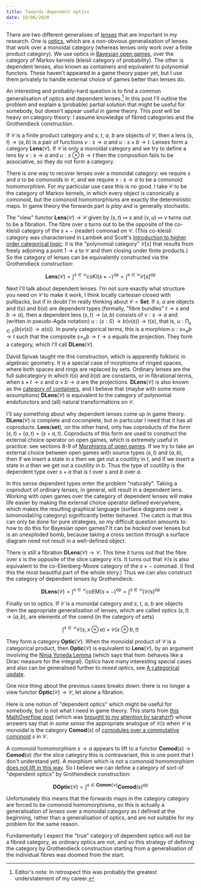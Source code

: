 ```yaml
---
title: Towards dependent optics
date: 10/06/2020
---
```


There are two different generalises of [lenses](/posts/2018-08-16-lenses-for-philosophers.html) that are important in my research. One is [optics](https://arxiv.org/abs/1809.00738), which are a non-obvious generalisation of lenses that work over a monoidal category (whereas lenses only work over a finite product category). We use optics in [Bayesian open games](https://arxiv.org/abs/1910.03656), over the category of Markov kernels (kleisli category of probability). The other is dependent lenses, also known as containers and equivalent to polynomial functors. These haven't appeared in a game theory paper yet, but I use them privately to handle external choice of games better than lenses do.

An interesting and probably-hard question is to find a common generalisation of optics and dependent lenses.[^1] In this post I'll outline the problem and explain a (probable) partial solution that might be useful for somebody, but doesn't appear useful in game theory. This post will be heavy on category theory: I assume knowledge of fibred categories and the Grothendieck construction.

[^1]: Editor's note: In retrospect this was probably the greatest understatement of my career.

If $\mathcal C$ is a finite product category and $s$, $t$, $a$, $b$ are objects of $\mathcal C$, then a lens $(s, t) \to (a, b)$ is a pair of functions $v : s \to a$ and $u : s \times b \to t$. Lenses form a category $\mathbf{Lens} (\mathcal C)$. If $\mathcal C$ is only a monoidal category and we try to define a lens by $v : s \to a$ and $u : s \otimes b \to t$ then the composition fails to be associative, so they do not form a category.

There is one way to recover lenses over a monoidal category: we require $s$ and $a$ to be comonoids in $\mathcal C$, and we require $v : s \to a$ to be a comonoid homomorphism. For my particular use case this is no good. I take $\mathcal C$ to be the category of Markov kernels, in which every object is canonically a comonoid, but the comonoid homomorphisms are exactly the deterministic maps. In game theory the forwards part is *play* and is generally stochastic.

The "view" functor $\mathbf{Lens} (\mathcal C) \to \mathcal C$ given by $(s, t) \mapsto s$ and $(v, u) \mapsto v$ turns out to be a fibration. The fibre over $s$ turns out to be the opposite of the co-kleisli category of the $s \times -$ (reader) comonad on $\mathcal C$. (This co-kleisli category was characterised in Lambek and Scott's [Introduction to higher order categorical logic](https://github.com/Mzk-Levi/texts/blob/master/Lambek%20J.%2C%20Scott%20P.J.%20Introduction%20to%20Higher%20Order%20Categorical%20Logic.pdf): it is the "polynomial category" $\mathcal C [s]$ that results from freely adjoining a point $1 \to s$ to $\mathcal C$ and then closing under finite products.) So the category of lenses can be equivalently constructed via the Grothendieck construction:

$$ \displaystyle \mathbf{Lens} (\mathcal C) = \int^{s \in \mathcal C} \mathrm{coKl}(s \times -)^{\mathrm{op}} = \int^{s \in \mathcal C} \mathcal C [s]^{\mathrm{op}} $$

Next I'll talk about dependent lenses. I'm not sure exactly what structure you need on $\mathcal C$ to make it work, I think locally cartesian closed with pullbacks, but if in doubt I'm really thinking about $\mathcal C = \mathbf{Set}$. If $s$, $a$ are objects and $t(s)$ and $b(a)$ are dependent types (formally, "fibre bundles" $t \to s$ and $b \to a$), then a dependent lens $(s, t) \to (a, b)$ consists of $v : s \to a$ and (written in pseudo-Agda notation) $u : (s : S) \to b (v (s)) \to t (s)$, that is, $u : \prod_{s \in S} (b (v (s)) \to a (s))$. In purely categorical terms, this is a morphism $u : s \times_a b \to t$ such that the composite $s \times_a b \to t \to s$ equals the projection. They form a category, which I'll call $\mathbf{DLens} (\mathcal C)$.

David Spivak taught me this construction, which is apparently folkloric in algebraic geometry. It is a special case of morphisms of ringed spaces, where both spaces and rings are replaced by sets. Ordinary lenses are the full subcategory in which $t(s)$ and $b(a)$ are constants, or in fibrational terms, when $s \times t \to s$ and $a \times b \to a$ are the projections. $\mathbf{DLens} (\mathcal C)$ is also known as the [category of containers](https://people.cs.nott.ac.uk/psztxa/publ/fossacs03.pdf), and I believe that (maybe with some more assumptions) $\mathbf{DLens} (\mathcal C)$ is equivalent to the category of polynomial endofunctors and (all) natural transformations on $\mathcal C$.

I'll say something about why dependent lenses come up in game theory. $\mathbf{DLens} (\mathcal C)$ is complete and cocomplete, but in particular I need that it has all coproducts. $\mathbf{Lens} (\mathbf{set})$, on the other hand, only has coproducts of the form $(s, t) + (a, t) = (s + a, t)$. Coproducts of this form are used to construct the external choice operator on open games, which is extremely useful in practice: see sections 8-9 of [Morphisms of open games](https://arxiv.org/abs/1711.07059). If we try to take an external choice between open games with source types $(s, t)$ and $(a, b)$, then if we insert a state in $s$ then we get out a coutility in $t$, and if we insert a state in $a$ then we get out a coutility in $b$. Thus the type of coutility is the dependent type over $s + a$ that is $t$ over $s$ and $b$ over $a$.

In this sense dependent types enter the problem "naturally". Taking a coproduct of ordinary lenses, in general, will result in a dependent lens. Working with open games over the category of dependent lenses will make life easier by making the external choice operator defined everywhere, which makes the resulting graphical language (surface diagrams over a bimonoidal/rig category) significantly better behaved. The catch is that this can only be done for pure strategies, so my difficult question amounts to: how to do this for Bayesian open games? It can be *hacked* over lenses but is an unexploded bomb, because taking a cross section through a surface diagram need not result in a well-defined object.

There is still a fibration $\mathbf{DLens} (\mathcal C) \to \mathcal C$. This time it turns out that the fibre over $s$ is the opposite of the slice category $\mathcal C / s$. It turns out that $\mathcal C / s$ is also equivalent to the co-Eilenberg-Moore category of the $s \times -$ comonad. (I find this the most beautiful part of the whole story.) Thus we can also construct the category of dependent lenses by Grothendieck:

$$ \displaystyle \mathbf{DLens} (\mathcal C) = \int^{s \in \mathcal C} \mathrm{coEM} (s \times -)^{\mathrm{op}} = \int^{s \in \mathcal C} (\mathcal C / s)^{\mathrm{op}} $$

Finally on to optics. If $\mathcal C$ is a monoidal category and $s$, $t$, $a$, $b$ are objects then the appropriate generalisation of lenses, which are called optics $(s, t) \to (a, b)$, are elements of the coend (in the category of sets)

$$ \displaystyle \int^{x \in \mathcal C} \mathcal C (s, x \otimes a) \times \mathcal C (x \otimes b, t) $$

They form a category $\mathbf{Optic} (\mathcal C)$. When the monoidal product of $\mathcal C$ is a categorical product, then $\mathbf{Optic} (\mathcal C)$ is equivalent to $\mathbf{Lens} (\mathcal C)$, by an argument involving the [Ninja Yoneda Lemma](https://arxiv.org/abs/1501.02503) (which says that $\hom$ behaves like a Dirac measure for the integral). Optics have many interesting special cases and also can be generalised further to *mixed optics*, see [A categorical update](https://arxiv.org/abs/2001.07488).

One nice thing about the previous cases breaks down: there is no longer a view functor $\mathbf{Optic} (\mathcal C) \to \mathcal C$, let alone a fibration.

Here is one notion of "dependent optics" which might be useful for somebody, but is not what I need in game theory. This starts from [this MathOverflow post](https://mathoverflow.net/questions/205902/what-is-the-monoidal-equivalent-of-a-locally-cartesian-closed-category) (which was [brought to my attention by sarahzrf](https://x.com/sarah_zrf/status/1270394907291791360)) whose answers say that *in some sense* the appropriate analogue of $\mathcal C / s$ when $\mathcal C$ is monoidal is the category $\mathbf{Comod} (s)$ of [comodules over a commutative comonoid](https://ncatlab.org/nlab/show/comodule) $s$ in $\mathcal C$.

A comonoid homomorphism $s \to a$ appears to lift to a functor $\mathbf{Comod} (s) \to \mathbf{Comod} (a)$ (for the slice category this is contravariant, this is one point that I don't understand yet). A morphism which is not a comonoid homomorphism [does not lift in this way](https://x.com/_julesh_/status/1270677270529744896). So I believe we can define a category of sort-of "dependent optics" by Grothendieck construction:

$$ \displaystyle \mathbf{DOptic} (\mathcal C) = \int^{s \in \mathbf{Comon} (\mathcal C)} \mathbf{Comod} (s)^{\mathrm{op}} $$

Unfortunately this means that the forwards maps in the category category are forced to be comonoid homomorphisms, so this is actually a generalisation of *lenses* over a monoidal category as I defined at the beginning, rather than a generalisation of optics, and are not suitable for my problem for the same reason.

Fundamentally I expect the "true" category of dependent optics will not be a fibred category, as ordinary optics are not, and so this strategy of defining the category by Grothendieck construction starting from a generalisation of the individual fibres was doomed from the start.
